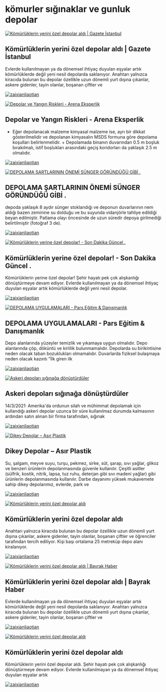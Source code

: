 # kömurler sığınaklar ve gunluk depolar
<a href="https://mnn.zoosnet.net/LR/Chatpre.aspx?id=MNN94995150&p=https://topgrinding.com/" target="_blank">![Kömürlüklerin yerini özel depolar aldı | Gazete İstanbul](https://github.com/technlg/images/blob/main/55.jpg)</a>
## Kömürlüklerin yerini özel depolar aldı | Gazete İstanbul
Evlerde kullanılmayan ya da dönemsel ihtiyaç duyulan eşyalar artık kömürlüklerde değil yeni nesil depolarda saklanıyor. Anahtarı yalnızca kiracıda bulunan bu depolar özellikle uzun dönemli yurt dışına çıkanlar, askere gidenler, tayin olanlar, boşanan çiftler ve
<a href="https://mnn.zoosnet.net/LR/Chatpre.aspx?id=MNN94995150&p=https://topgrinding.com/" target="_blank"><img src="https://github.com/technlg/images/raw/main/chat11.jpg" alt="zaixianliaotian"/></a><a href="//whatsapp.shibangsoft.com/WhatsApp.php" ><img src="https://github.com/technlg/images/raw/main/chat11.png" alt=""></a>
<a href="https://mnn.zoosnet.net/LR/Chatpre.aspx?id=MNN94995150&p=https://topgrinding.com/" target="_blank">![Depolar ve Yangın Riskleri - Arena Eksperlik](https://github.com/technlg/images/blob/main/48.jpg)</a>
## Depolar ve Yangın Riskleri - Arena Eksperlik
+ Eğer depolanacak malzeme kimyasal malzeme ise, ayrı bir dikkat gösterilmelidir ve depolanan kimyasalın MSDS formuna göre depolama koşulları belirlenmelidir. + Depolamada binanın duvarından 0.5 m boşluk bırakılmalı, istif boşlukları arasındaki geçiş koridorları da yaklaşık 2.5 m olmalıdır.
<a href="https://mnn.zoosnet.net/LR/Chatpre.aspx?id=MNN94995150&p=https://topgrinding.com/" target="_blank"><img src="https://github.com/technlg/images/raw/main/chat11.jpg" alt="zaixianliaotian"/></a><a href="//whatsapp.shibangsoft.com/WhatsApp.php" ><img src="https://github.com/technlg/images/raw/main/chat11.png" alt=""></a>
<a href="https://mnn.zoosnet.net/LR/Chatpre.aspx?id=MNN94995150&p=https://topgrinding.com/" target="_blank">![DEPOLAMA ŞARTLARININ ÖNEMİ SÜNGER GÖRÜNDÜĞÜ GİBİ .](https://github.com/technlg/images/blob/main/37.jpg)</a>
## DEPOLAMA ŞARTLARININ ÖNEMİ SÜNGER GÖRÜNDÜĞÜ GİBİ .
depoda yaklaşık 8 aydır sünger stoklandığı ve deponun duvarlarının nem aldığı bazen zeminine su dolduğu ve bu suyunda vidanjörle tahliye edildiği beyan edilmiştir. Patlama olayı öncesinde de uzun süredir depoya girilmediği belirtilmiştir (fotoğraf 3 de).
<a href="https://mnn.zoosnet.net/LR/Chatpre.aspx?id=MNN94995150&p=https://topgrinding.com/" target="_blank"><img src="https://github.com/technlg/images/raw/main/chat11.jpg" alt="zaixianliaotian"/></a><a href="//whatsapp.shibangsoft.com/WhatsApp.php" ><img src="https://github.com/technlg/images/raw/main/chat11.png" alt=""></a>
<a href="https://mnn.zoosnet.net/LR/Chatpre.aspx?id=MNN94995150&p=https://topgrinding.com/" target="_blank">![Kömürlüklerin yerine özel depolar! - Son Dakika Güncel .](https://github.com/technlg/images/blob/main/60.jpg)</a>
## Kömürlüklerin yerine özel depolar! - Son Dakika Güncel .
Kömürlüklerin yerine özel depolar! Şehir hayatı pek çok alışkanlığı dönüştürmeye devam ediyor. Evlerde kullanılmayan ya da dönemsel ihtiyaç duyulan eşyalar artık kömürlüklerde değil yeni nesil depolar.
<a href="https://mnn.zoosnet.net/LR/Chatpre.aspx?id=MNN94995150&p=https://topgrinding.com/" target="_blank"><img src="https://github.com/technlg/images/raw/main/chat11.jpg" alt="zaixianliaotian"/></a><a href="//whatsapp.shibangsoft.com/WhatsApp.php" ><img src="https://github.com/technlg/images/raw/main/chat11.png" alt=""></a>
<a href="https://mnn.zoosnet.net/LR/Chatpre.aspx?id=MNN94995150&p=https://topgrinding.com/" target="_blank">![DEPOLAMA UYGULAMALARI - Pars Eğitim & Danışmanlık](https://github.com/technlg/images/blob/main/58.jpg)</a>
## DEPOLAMA UYGULAMALARI - Pars Eğitim & Danışmanlık
Depo alanlarında yüzeyler temizlik ve yıkamaya uygun olmalıdır. Depo alanlarında çöp, döküntü ve kirlilik bulunmamalıdır. Depolarda su birikintisine neden olacak taban bozuklukları olmamalıdır. Duvarlarda fiziksel bulaşmaya neden olacak kazıntı "İlk giren ilk
<a href="https://mnn.zoosnet.net/LR/Chatpre.aspx?id=MNN94995150&p=https://topgrinding.com/" target="_blank"><img src="https://github.com/technlg/images/raw/main/chat11.jpg" alt="zaixianliaotian"/></a><a href="//whatsapp.shibangsoft.com/WhatsApp.php" ><img src="https://github.com/technlg/images/raw/main/chat11.png" alt=""></a>
<a href="https://mnn.zoosnet.net/LR/Chatpre.aspx?id=MNN94995150&p=https://topgrinding.com/" target="_blank">![Askeri depoları sığınağa dönüştürdüler](https://github.com/technlg/images/blob/main/42.jpg)</a>
## Askeri depoları sığınağa dönüştürdüler
14/3/2021· Amerika'da ordunun silah ve mühimmat depolamak için kullandığı askeri depolar uzunca bir süre kullanılmaz durumda kalmasının ardından satın alınan bir firma tarafından, sığınak 
<a href="https://mnn.zoosnet.net/LR/Chatpre.aspx?id=MNN94995150&p=https://topgrinding.com/" target="_blank"><img src="https://github.com/technlg/images/raw/main/chat11.jpg" alt="zaixianliaotian"/></a><a href="//whatsapp.shibangsoft.com/WhatsApp.php" ><img src="https://github.com/technlg/images/raw/main/chat11.png" alt=""></a>
<a href="https://mnn.zoosnet.net/LR/Chatpre.aspx?id=MNN94995150&p=https://topgrinding.com/" target="_blank">![Dikey Depolar – Asır Plastik](https://github.com/technlg/images/blob/main/22.jpg)</a>
## Dikey Depolar – Asır Plastik
Su, şalgam, meyve suyu, turşu, pekmez, sirke, süt, şarap, sıvı yağlar, glikoz ve benzeri ürünlerin depolanmasında güvenle kullanılır. Çeşitli asitler (sülfrik, kostik, nitrik, lapsa, tuz ruhu, deterjan gibi sıvı madeni yağlar) gibi ürünlerin depolanmasında kullanılır. Darbe dayanımı yüksek mukavemete sahip dikey depolarımız, evlerde, park ve 
<a href="https://mnn.zoosnet.net/LR/Chatpre.aspx?id=MNN94995150&p=https://topgrinding.com/" target="_blank"><img src="https://github.com/technlg/images/raw/main/chat11.jpg" alt="zaixianliaotian"/></a><a href="//whatsapp.shibangsoft.com/WhatsApp.php" ><img src="https://github.com/technlg/images/raw/main/chat11.png" alt=""></a>
<a href="https://mnn.zoosnet.net/LR/Chatpre.aspx?id=MNN94995150&p=https://topgrinding.com/" target="_blank">![Kömürlüklerin yerini özel depolar aldı](https://github.com/technlg/images/blob/main/13.jpg)</a>
## Kömürlüklerin yerini özel depolar aldı
Anahtarı yalnızca kiracıda bulunan bu depolar özellikle uzun dönemli yurt dışına çıkanlar, askere gidenler, tayin olanlar, boşanan çiftler ve öğrenciler tarafından tercih ediliyor. Kişi başı ortalama 25 metreküp depo alanı kiralanıyor.
<a href="https://mnn.zoosnet.net/LR/Chatpre.aspx?id=MNN94995150&p=https://topgrinding.com/" target="_blank"><img src="https://github.com/technlg/images/raw/main/chat11.jpg" alt="zaixianliaotian"/></a><a href="//whatsapp.shibangsoft.com/WhatsApp.php" ><img src="https://github.com/technlg/images/raw/main/chat11.png" alt=""></a>
<a href="https://mnn.zoosnet.net/LR/Chatpre.aspx?id=MNN94995150&p=https://topgrinding.com/" target="_blank">![Kömürlüklerin yerini özel depolar aldı | Bayrak Haber](https://github.com/technlg/images/blob/main/61.jpg)</a>
## Kömürlüklerin yerini özel depolar aldı | Bayrak Haber
Evlerde kullanılmayan ya da dönemsel ihtiyaç duyulan eşyalar artık kömürlüklerde değil yeni nesil depolarda saklanıyor. Anahtarı yalnızca kiracıda bulunan bu depolar özellikle uzun dönemli yurt dışına çıkanlar, askere gidenler, tayin olanlar, boşanan çiftler ve
<a href="https://mnn.zoosnet.net/LR/Chatpre.aspx?id=MNN94995150&p=https://topgrinding.com/" target="_blank"><img src="https://github.com/technlg/images/raw/main/chat11.jpg" alt="zaixianliaotian"/></a><a href="//whatsapp.shibangsoft.com/WhatsApp.php" ><img src="https://github.com/technlg/images/raw/main/chat11.png" alt=""></a>
<a href="https://mnn.zoosnet.net/LR/Chatpre.aspx?id=MNN94995150&p=https://topgrinding.com/" target="_blank">![Kömürlüklerin yerini özel depolar aldı](https://github.com/technlg/images/blob/main/14.jpg)</a>
## Kömürlüklerin yerini özel depolar aldı
Kömürlüklerin yerini özel depolar aldı. Şehir hayatı pek çok alışkanlığı dönüştürmeye devam ediyor. Evlerde kullanılmayan ya da dönemsel ihtiyaç duyulan eşyalar artık 
<a href="https://mnn.zoosnet.net/LR/Chatpre.aspx?id=MNN94995150&p=https://topgrinding.com/" target="_blank"><img src="https://github.com/technlg/images/raw/main/chat11.jpg" alt="zaixianliaotian"/></a><a href="//whatsapp.shibangsoft.com/WhatsApp.php" ><img src="https://github.com/technlg/images/raw/main/chat11.png" alt=""></a>
